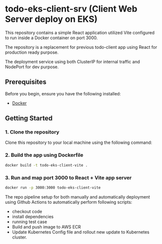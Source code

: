 # todo-eks-client-srv (Client Web Server deploy on EKS)

This repository contains a simple React application utilized Vite configured to run inside a Docker container on port 3000.

The repository is a replacement for previous todo-client app using React for production ready purpose.

The deployment service using both ClusterIP for internal traffic and NodePort for dev purpose.

## Prerequisites

Before you begin, ensure you have the following installed:

- [Docker](https://docs.docker.com/get-docker/)

## Getting Started

### 1. Clone the repository

Clone this repository to your local machine using the following command:

### 2. Build the app using Dockerfile
```sh
docker build -t todo-eks-client-vite .
```
### 3. Run and map port 3000 to React + Vite app server
```sh
docker run -p 3000:3000 todo-eks-client-vite 
```
The repo pipeline setup for both manually and automatically deployment using Github Actions to automatically perform following scripts:
  - checkout code
  - install dependencies
  - running test case
  - Build and push image to AWS ECR
  - Update Kubernetes Config file and rollout new update to Kubernetes cluster.
